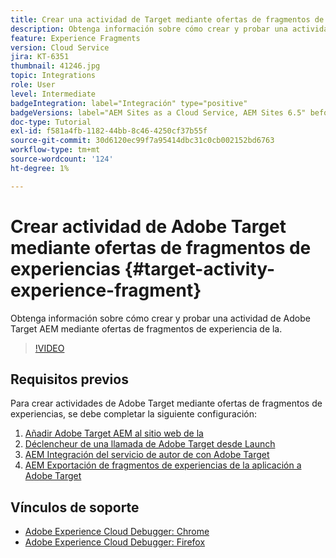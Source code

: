 ```yaml
---
title: Crear una actividad de Target mediante ofertas de fragmentos de experiencias
description: Obtenga información sobre cómo crear y probar una actividad de Adobe Target AEM mediante ofertas de Fragmento de experiencia de.
feature: Experience Fragments
version: Cloud Service
jira: KT-6351
thumbnail: 41246.jpg
topic: Integrations
role: User
level: Intermediate
badgeIntegration: label="Integración" type="positive"
badgeVersions: label="AEM Sites as a Cloud Service, AEM Sites 6.5" before-title="false"
doc-type: Tutorial
exl-id: f581a4fb-1182-44bb-8c46-4250cf37b55f
source-git-commit: 30d6120ec99f7a95414dbc31c0cb002152bd6763
workflow-type: tm+mt
source-wordcount: '124'
ht-degree: 1%

---
```


# Crear actividad de Adobe Target mediante ofertas de fragmentos de experiencias {#target-activity-experience-fragment}

Obtenga información sobre cómo crear y probar una actividad de Adobe Target AEM mediante ofertas de fragmentos de experiencia de la.

>[!VIDEO](https://video.tv.adobe.com/v/41246?quality=12&learn=on)

## Requisitos previos

Para crear actividades de Adobe Target mediante ofertas de fragmentos de experiencias, se debe completar la siguiente configuración:

1. [Añadir Adobe Target AEM al sitio web de la](./add-target-launch-extension.md)
1. [Déclencheur de una llamada de Adobe Target desde Launch](./load-and-fire-target.md)
1. [AEM Integración del servicio de autor de con Adobe Target](./setup-aem-target-cloud-service.md)
1. [AEM Exportación de fragmentos de experiencias de la aplicación a Adobe Target](./export-experience-fragment-target.md)

## Vínculos de soporte

* [Adobe Experience Cloud Debugger: Chrome](https://chrome.google.com/webstore/detail/adobe-experience-platform/bfnnokhpnncpkdmbokanobigaccjkpob)
* [Adobe Experience Cloud Debugger: Firefox](https://addons.mozilla.org/en-US/firefox/addon/adobe-experience-platform-dbg/)
